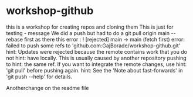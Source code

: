 # workshop-github
this is a workshop for creating repos and cloning them
This is just for testing - message
We did a push but had to do a  git pull origin main --rebase first as there this error : 
! [rejected]        main -> main (fetch first)
error: failed to push some refs to 'github.com:GajBorade/workshop-github.git'
hint: Updates were rejected because the remote contains work that you do not
hint: have locally. This is usually caused by another repository pushing to
hint: the same ref. If you want to integrate the remote changes, use
hint: 'git pull' before pushing again.
hint: See the 'Note about fast-forwards' in 'git push --help' for details.


Anotherchange on the readme file
